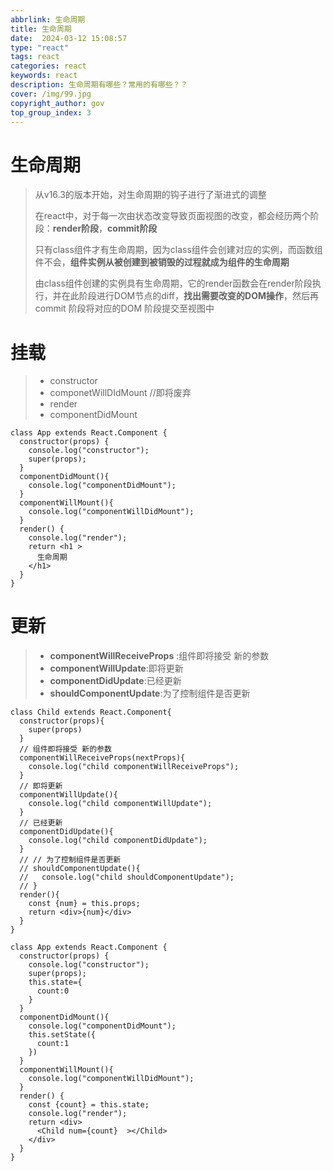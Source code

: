 ```yaml
---
abbrlink: 生命周期
title: 生命周期
date:  2024-03-12 15:08:57
type: "react"
tags: react
categories: react
keywords: react
description: 生命周期有哪些？常用的有哪些？？
cover: /img/99.jpg
copyright_author: gov
top_group_index: 3
---
```

# 生命周期

> 从v16.3的版本开始，对生命周期的钩子进行了渐进式的调整
>
> 在react中，对于每一次由状态改变导致页面视图的改变，都会经历两个阶段：**render阶段**，**commit阶段**
>
> 只有class组件才有生命周期，因为class组件会创建对应的实例，而函数组件不会，**组件实例从被创建到被销毁的过程就成为组件的生命周期**
>
> 由class组件创建的实例具有生命周期，它的render函数会在render阶段执行，并在此阶段进行DOM节点的diff，**找出需要改变的DOM操作**，然后再commit 阶段将对应的DOM 阶段提交至视图中

# 挂载

> - constructor
> - componetWillDIdMount //即将废弃
> - render
> - componentDidMount 

```react
class App extends React.Component {
  constructor(props) {
    console.log("constructor");
    super(props);
  }
  componentDidMount(){
    console.log("componentDidMount");
  }
  componentWillMount(){
    console.log("componentWillDidMount");
  }
  render() {
    console.log("render");
    return <h1 >
      生命周期
    </h1>
  }
}
```

# 更新

> - **componentWillReceiveProps** :组件即将接受 新的参数
> - **componentWillUpdate**:即将更新
> - **componentDidUpdate**:已经更新
> - **shouldComponentUpdate**:为了控制组件是否更新

```react
class Child extends React.Component{
  constructor(props){
    super(props)
  }
  // 组件即将接受 新的参数
  componentWillReceiveProps(nextProps){
    console.log("child componentWillReceiveProps");
  }
  // 即将更新
  componentWillUpdate(){
    console.log("child componentWillUpdate");
  }
  // 已经更新
  componentDidUpdate(){
    console.log("child componentDidUpdate");
  }
  // // 为了控制组件是否更新
  // shouldComponentUpdate(){
  //   console.log("child shouldComponentUpdate");
  // }
  render(){
    const {num} = this.props;
    return <div>{num}</div>
  }
}

class App extends React.Component {
  constructor(props) {
    console.log("constructor");
    super(props);
    this.state={
      count:0
    }
  }
  componentDidMount(){
    console.log("componentDidMount");
    this.setState({
      count:1
    })
  }
  componentWillMount(){
    console.log("componentWillDidMount");
  }
  render() {
    const {count} = this.state;
    console.log("render");
    return <div>
      <Child num={count}  ></Child>
    </div>
  }
}
```

